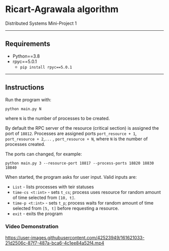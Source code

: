 # Ricart-Agrawala algorithm
Distributed Systems Mini-Project 1

---

## Requirements
* Python==3.8
* rpyc==5.0.1
  * ```pip install rpyc==5.0.1```

---

## Instructions

Run the program with:

```
python main.py N
```

where ```N``` is the number of processes to be created.

By default the RPC server of the resource (critical section) is assigned the port of ```18812```. 
Processes are assigned ports ```port_resource + 1```, ```port_resource + 2```,```...``` , ```port_resource + N```,
where ```N``` is the number of processes created.

The ports can changed, for example:
```
python main.py 3 --resource-port 18817 --process-ports 18820 18830 18840
```

When started, the program asks for user input. Valid inputs are:
* ```List``` - lists processes with teir statuses
* ```time-cs <t:int>``` - sets ```t_cs```; process uses resource for random amount of time selected from ```[10, t]```.
* ```time-p <t:int>``` - sets ```t_p```; process waits for random amount of time selected from ```[5, t]``` before requesting a resource.
* ```exit``` - exits the program

### Video Demonstration


https://user-images.githubusercontent.com/42523949/161621033-21d2506c-87f7-487a-bca6-4c1ee84a52f4.mp4



